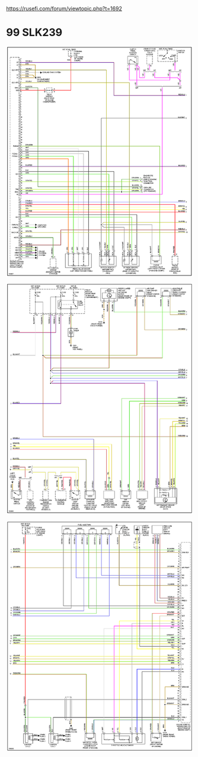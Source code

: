 https://rusefi.com/forum/viewtopic.php?t=1692

# 99 SLK239
![x](oem_docs/Mercedes/99_SLK230_1.png)

![x](oem_docs/Mercedes/99_SLK230_2.png)

![x](oem_docs/Mercedes/99_SLK230_3.png)
